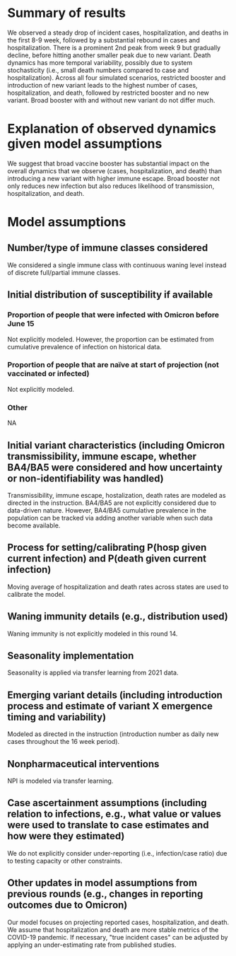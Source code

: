 
# Summary of results
We observed a steady drop of incident cases, hospitalization, and deaths in the first 8-9 week, followed by a substantial rebound in cases and hospitalization. There is a prominent 2nd peak from week 9 but gradually decline, before hitting another smaller peak due to new variant. Death dynamics has more temporal variability,
possibly due to system stochasticity (i.e., small death numbers compared to case and hospitalization).
Across all four simulated scenarios, restricted booster and introduction of new variant leads to the highest number of cases, hospitalization, and death, followed by restricted booster and no new variant. Broad booster with and without new variant do not differ much. 
# Explanation of observed dynamics given model assumptions
We suggest that broad vaccine booster has substantial impact on the overall dynamics that we observe (cases, hospitalization, and death) than introducing a new variant with higher immune escape. Broad booster not only reduces new infection but also reduces likelihood of transmission, hospitalization, and death. 
# Model assumptions
## Number/type of immune classes considered
We considered a single immune class with continuous waning level instead of discrete full/partial immune classes.
## Initial distribution of susceptibility if available
### Proportion of people that were infected with Omicron before June 15
Not explicitly modeled. However, the proportion can be estimated from cumulative prevalence of infection on historical data.
### Proportion of people that are naïve at start of projection (not vaccinated or infected)
Not explicitly modeled.
### Other
NA
## Initial variant characteristics (including Omicron transmissibility, immune escape, whether BA4/BA5 were considered and how uncertainty or non-identifiability was handled) 
Transmissibility, immune escape, hostalization, death rates are modeled as directed in the instruction. BA4/BA5 are not explicitly considered due to data-driven nature. However, BA4/BA5 cumulative prevalence in the population can be tracked via adding another variable when such data become available.
## Process for setting/calibrating P(hosp given current infection) and P(death given current infection)
Moving average of hospitalization and death rates across states are used to calibrate the model.
## Waning immunity details (e.g., distribution used)
Waning immunity is not explicitly modeled in this round 14.
## Seasonality implementation
Seasonality is applied via transfer learning from 2021 data.
## Emerging variant details (including introduction process and estimate of variant X emergence timing and variability)
Modeled as directed in the instruction (introduction number as daily new cases throughout the 16 week period).
## Nonpharmaceutical interventions 
NPI is modeled via transfer learning.
## Case ascertainment assumptions (including relation to infections, e.g., what value or values were used to translate to case estimates and how were they estimated)
We do not explicitly consider under-reporting (i.e., infection/case ratio) due to testing capacity or other constraints. 
## Other updates in model assumptions from previous rounds (e.g., changes in reporting outcomes due to Omicron)
Our model focuses on projecting reported cases, hospitalization, and death. We assume that hospitalization and death are more stable metrics of the COVID-19 pandemic. If necessary, "true incident cases" can be adjusted by applying an under-estimating rate from published studies.
